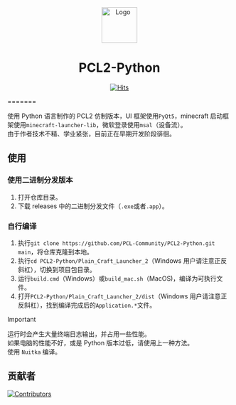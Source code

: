 <div align="center">
<a href="https://github.com/PCL-Community/PCL2-Python">
    <img src="Plain_Craft_Launcher_2/Images/icon.ico" alt="Logo" width="80" height="80">
</a>

# PCL2-Python

[![Hits](https://hits.zkitefly.eu.org/?tag=https://github.com/PCL-Community/PCL2-Python)](https://hits.zkitefly.eu.org/?tag=https://github.com/PCL-Community/PCL2-Python&web=true) 
</div>

=======

使用 Python 语言制作的 PCL2 仿制版本，UI 框架使用`PyQt5`，minecraft 启动框架使用`minecraft-launcher-lib`，微软登录使用`msal`（设备流）。  
由于作者技术不精、学业紧张，目前正在早期开发阶段徘徊。

## 使用

### 使用二进制分发版本
1. 打开仓库目录。
2. 下载 releases 中的二进制分发文件（`.exe`或者`.app`）。

### 自行编译
1. 执行`git clone https://github.com/PCL-Community/PCL2-Python.git main`，将仓库克隆到本地。
2. 执行`cd PCL2-Python/Plain_Craft_Launcher_2`（Windows 用户请注意正反斜杠），切换到项目包目录。
3. 运行`build.cmd`（Windows）或`build_mac.sh`（MacOS)，编译为可执行文件。
4. 打开`PCL2-Python/Plain_Craft_Launcher_2/dist`（Windows 用户请注意正反斜杠），找到编译完成后的`Application.*`文件。
> [!IMPORTANT]
> 运行时会产生大量终端日志输出，并占用一些性能。  
> 如果电脑的性能不好，或是 Python 版本过低，请使用上一种方法。  
> 使用 `Nuitka` 编译。  

## 贡献者

[![Contributors](https://contrib.rocks/image?repo=PCL-Community/PCL2-Python)](https://github.com/PCL-Community/PCL2-Python/graphs/contributors)
